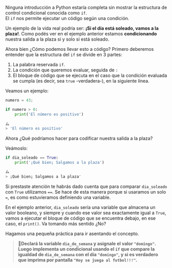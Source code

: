 Ninguna introducción a Python estaría completa sin mostrar la estructura de control condicional conocida como `if`. <br>
El `if` nos permite ejecutar un código según una condición.

Un ejemplo de la vida real podría ser:
**¡Si el día está soleado, vamos a la plaza!**. Como podés ver en el ejemplo anterior estamos **condicionando** nuestra salida a la plaza si y solo si está soleado.

Ahora bien ¿Cómo podemos llevar esto a código? Primero deberemos entender que la estructura del `if` se divide en 3 partes:

1. La palabra reservada `if`.
2. La condición que queremos evaluar, seguida de `:`
3. El bloque de código que se ejecuta en el caso que la condición evaluada se cumpla (es decir, sea `true` -verdadera-), en la siguiente línea.

Veamos un ejemplo:

```python
numero = 43;

if numero > 0:
    print('El número es positivo')
    
ム
> 'El número es positivo'
```

Ahora ¿Qué podríamos hacer para codificar nuestra salida a la plaza?

Veámoslo:

```python
if dia_soleado == True:
    print('¡Qué bien¡ Salgamos a la plaza')

ム
> ¡Qué bien¡ Salgamos a la plaza'
```
Si prestaste atención te habrás dado cuenta que para comparar `dia_soleado` con `True` utilizamos `==`. Se hace de esta manera porque si usaramos un solo `=`, es como estuvieramos definiendo una variable.

En el ejemplo anterior, `dia_soleado` sería una variable que almacena un valor booleano, y siempre y cuando ese valor sea exactamente igual a `True`, vamos a ejecutar el bloque de código que se encuentra debajo, en ese caso, el `print()`. Va tomando más sentido ¿No?

Hagamos una pequeña práctica para ir asentando el concepto. 

> :memo:**Declará la variable `dia_de_semana` y asignale el valor `"domingo"`. Luego implementa un condicional usando el `if` que compare la igualdad de `dia_de_semana` con el día `"domingo"`, y si es verdadero que imprima por pantalla `"Hoy se juega al futbol!!!"`.**